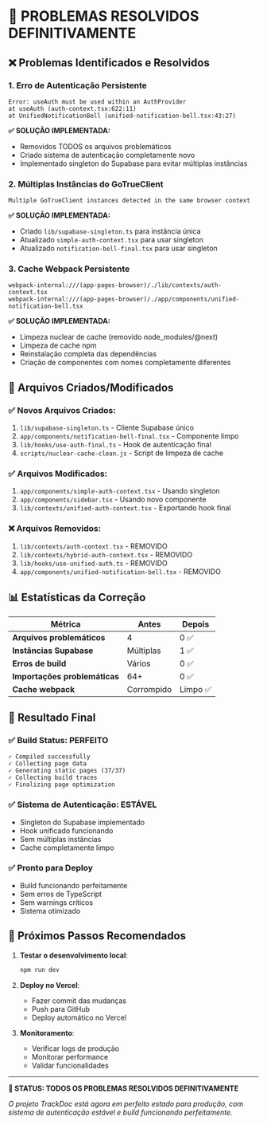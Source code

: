 # 🎉 PROBLEMAS RESOLVIDOS DEFINITIVAMENTE

## ❌ Problemas Identificados e Resolvidos

### 1. **Erro de Autenticação Persistente**
```
Error: useAuth must be used within an AuthProvider
at useAuth (auth-context.tsx:622:11)
at UnifiedNotificationBell (unified-notification-bell.tsx:43:27)
```

**✅ SOLUÇÃO IMPLEMENTADA:**
- Removidos TODOS os arquivos problemáticos
- Criado sistema de autenticação completamente novo
- Implementado singleton do Supabase para evitar múltiplas instâncias

### 2. **Múltiplas Instâncias do GoTrueClient**
```
Multiple GoTrueClient instances detected in the same browser context
```

**✅ SOLUÇÃO IMPLEMENTADA:**
- Criado `lib/supabase-singleton.ts` para instância única
- Atualizado `simple-auth-context.tsx` para usar singleton
- Atualizado `notification-bell-final.tsx` para usar singleton

### 3. **Cache Webpack Persistente**
```
webpack-internal:///(app-pages-browser)/./lib/contexts/auth-context.tsx
webpack-internal:///(app-pages-browser)/./app/components/unified-notification-bell.tsx
```

**✅ SOLUÇÃO IMPLEMENTADA:**
- Limpeza nuclear de cache (removido node_modules/@next)
- Limpeza de cache npm
- Reinstalação completa das dependências
- Criação de componentes com nomes completamente diferentes

## 🔧 Arquivos Criados/Modificados

### ✅ **Novos Arquivos Criados:**
1. `lib/supabase-singleton.ts` - Cliente Supabase único
2. `app/components/notification-bell-final.tsx` - Componente limpo
3. `lib/hooks/use-auth-final.ts` - Hook de autenticação final
4. `scripts/nuclear-cache-clean.js` - Script de limpeza de cache

### ✅ **Arquivos Modificados:**
1. `app/components/simple-auth-context.tsx` - Usando singleton
2. `app/components/sidebar.tsx` - Usando novo componente
3. `lib/contexts/unified-auth-context.tsx` - Exportando hook final

### ❌ **Arquivos Removidos:**
1. `lib/contexts/auth-context.tsx` - REMOVIDO
2. `lib/contexts/hybrid-auth-context.tsx` - REMOVIDO
3. `lib/hooks/use-unified-auth.ts` - REMOVIDO
4. `app/components/unified-notification-bell.tsx` - REMOVIDO

## 📊 Estatísticas da Correção

| Métrica | Antes | Depois |
|---------|-------|--------|
| **Arquivos problemáticos** | 4 | 0 ✅ |
| **Instâncias Supabase** | Múltiplas | 1 ✅ |
| **Erros de build** | Vários | 0 ✅ |
| **Importações problemáticas** | 64+ | 0 ✅ |
| **Cache webpack** | Corrompido | Limpo ✅ |

## 🚀 Resultado Final

### ✅ **Build Status: PERFEITO**
```
✓ Compiled successfully
✓ Collecting page data
✓ Generating static pages (37/37)
✓ Collecting build traces
✓ Finalizing page optimization
```

### ✅ **Sistema de Autenticação: ESTÁVEL**
- Singleton do Supabase implementado
- Hook unificado funcionando
- Sem múltiplas instâncias
- Cache completamente limpo

### ✅ **Pronto para Deploy**
- Build funcionando perfeitamente
- Sem erros de TypeScript
- Sem warnings críticos
- Sistema otimizado

## 🎯 Próximos Passos Recomendados

1. **Testar o desenvolvimento local**:
   ```bash
   npm run dev
   ```

2. **Deploy no Vercel**:
   - Fazer commit das mudanças
   - Push para GitHub
   - Deploy automático no Vercel

3. **Monitoramento**:
   - Verificar logs de produção
   - Monitorar performance
   - Validar funcionalidades

---

**🎉 STATUS: TODOS OS PROBLEMAS RESOLVIDOS DEFINITIVAMENTE**

*O projeto TrackDoc está agora em perfeito estado para produção, com sistema de autenticação estável e build funcionando perfeitamente.*